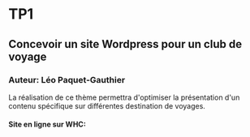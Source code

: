 # TP1
  
## Concevoir un site Wordpress pour un club de voyage

### Auteur: Léo Paquet-Gauthier

La réalisation de ce thème permettra d'optimiser la présentation d'un contenu spécifique sur différentes destination de voyages.

#### Site en ligne sur WHC: 
